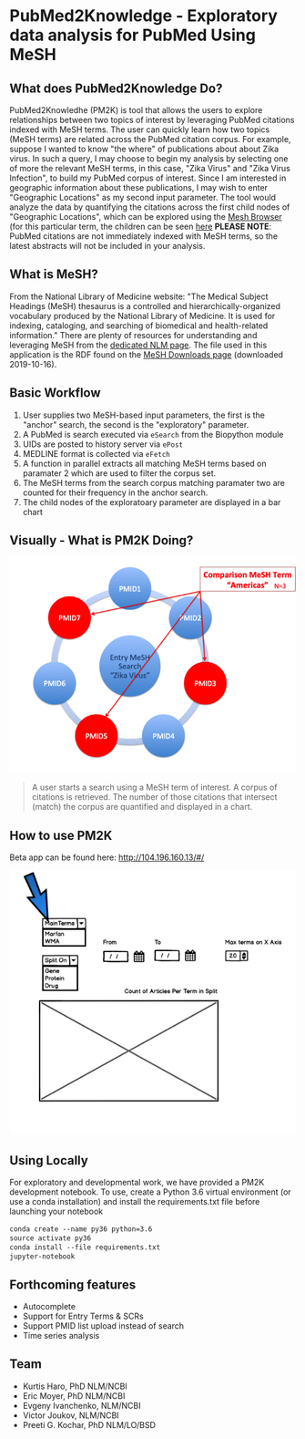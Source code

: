 # PubMed2Knowledge - Exploratory data analysis for PubMed Using MeSH
## What does PubMed2Knowledge Do?
PubMed2Knowledhe (PM2K) is tool that allows the users to explore relationships between two topics of interest by leveraging PubMed citations indexed with MeSH terms.  The user can quickly learn how two topics (MeSH terms) are related across the PubMed citation corpus.
For example, suppose I wanted to know "the where" of publications about about Zika virus.  In such a query, I may choose to begin my analysis by selecting one of more the relevant MeSH terms, in this case, "Zika Virus" and "Zika Virus Infection", to build my PubMed corpus of interest.  Since I am interested in geographic information about these publications, I may wish to enter "Geographic Locations" as my second input parameter.  The tool would analyze the data by quantifying the citations across the first child nodes of "Geographic Locations", which can be explored using the [Mesh Browser](https://meshb.nlm.nih.gov/search) (for this particular term, the children can be seen [here](https://meshb.nlm.nih.gov/record/ui?ui=D005842)
**PLEASE NOTE**: PubMed citations are not immediately indexed with MeSH terms, so the latest abstracts will not be included in your analysis.

## What is MeSH?
From the National Library of Medicine website: "The Medical Subject Headings (MeSH) thesaurus is a controlled and hierarchically-organized vocabulary produced by the National Library of Medicine. It is used for indexing, cataloging, and searching of biomedical and health-related information." There are plenty of resources for understanding and leveraging MeSH from the [dedicated NLM page](https://www.nlm.nih.gov/mesh/meshhome.html).  The file used in this application is the RDF found on the [MeSH Downloads page](https://www.nlm.nih.gov/databases/download/mesh.html) (downloaded 2019-10-16).

## Basic Workflow
1. User supplies two MeSH-based input parameters, the first is the "anchor" search, the second is the "exploratory" parameter.
2. A PubMed is search executed via `eSearch` from the Biopython module
3. UIDs are posted to history server via `ePost`
4. MEDLINE format is collected via `eFetch`
5. A function in parallel extracts  all matching MeSH terms based on paramater 2 which are used to filter the corpus set.
6. The MeSH terms from the search corpus matching paramater two are counted for their frequency in the anchor search.
7. The child nodes of the exploratoary parameter are displayed in a bar chart

## Visually - What is PM2K Doing?
![alt text](/.images/search-schema.png)
> A user starts a search using a MeSH term of interest.  A corpus of citations is retrieved.  The number of those citations that intersect (match) the corpus are quantified and displayed in a chart.

## How to use PM2K
Beta app can be found here: http://104.196.160.13/#/

![alt text](/.images/mockup.png)

## Using Locally
For exploratory and developmental work, we have provided a PM2K development notebook.  To use, create a Python 3.6 virtual environment (or use a conda installation) and install the requirements.txt file before launching your notebook

```
conda create --name py36 python=3.6
source activate py36
conda install --file requirements.txt
jupyter-notebook
```
## Forthcoming features
- Autocomplete
- Support for Entry Terms & SCRs
- Support PMID list upload instead of search
- Time series analysis

## Team
- Kurtis Haro, PhD NLM/NCBI
- Eric Moyer, PhD NLM/NCBI
- Evgeny Ivanchenko, NLM/NCBI
- Victor Joukov, NLM/NCBI
- Preeti G. Kochar, PhD NLM/LO/BSD
